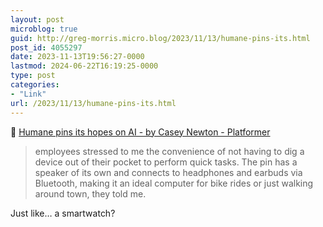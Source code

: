 ```yaml
---
layout: post
microblog: true
guid: http://greg-morris.micro.blog/2023/11/13/humane-pins-its.html
post_id: 4055297
date: 2023-11-13T19:56:27-0000
lastmod: 2024-06-22T16:19:25-0000
type: post
categories:
- "Link"
url: /2023/11/13/humane-pins-its.html
---
```

🔗 <a href="https://www.platformer.news/p/humane-pins-its-hopes-on-ai" class="u-in-reply-to">Humane pins its hopes on AI - by Casey Newton - Platformer</a>

> employees stressed to me the convenience of not having to dig a device out of their pocket to perform quick tasks. The pin has a speaker of its own and connects to headphones and earbuds via Bluetooth, making it an ideal computer for bike rides or just walking around town, they told me. 

Just like… a smartwatch? 
